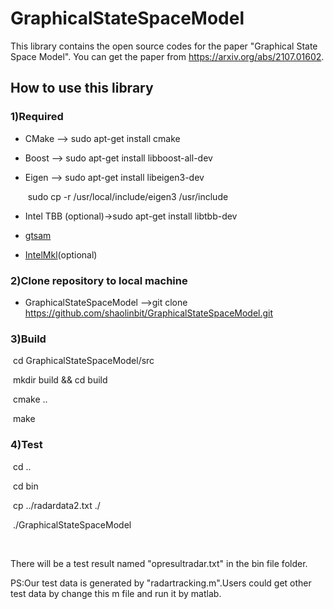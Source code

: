 # GraphicalStateSpaceModel

This library contains the open source codes for the paper "Graphical State Space Model". 
You can get the paper from https://arxiv.org/abs/2107.01602.



## How to use this library

### 1)Required

- CMake --> sudo apt-get install cmake

- Boost   --> sudo apt-get install libboost-all-dev

- Eigen    --> sudo apt-get install libeigen3-dev

  ​					sudo cp -r /usr/local/include/eigen3 /usr/include

- Intel TBB (optional)->sudo apt-get install libtbb-dev
- [gtsam](https://github.com/borglab/gtsam) 
- [IntelMkl](https://software.intel.com/content/www/us/en/develop/tools/oneapi/components/onemkl.html)(optional)

### 2)Clone repository to local machine

- GraphicalStateSpaceModel -->git clone https://github.com/shaolinbit/GraphicalStateSpaceModel.git 

### 3)Build

​	cd GraphicalStateSpaceModel/src

​	mkdir build && cd build 

​	cmake ..

​	make 

### 4)Test

​	cd ..

​	cd bin 

​	cp ../radardata2.txt ./

​	./GraphicalStateSpaceModel		

​	

There will be a test result named "opresultradar.txt" in the bin file folder.

PS:Our test data is generated by "radartracking.m".Users could get other test data by change  this m file and run it by matlab.

